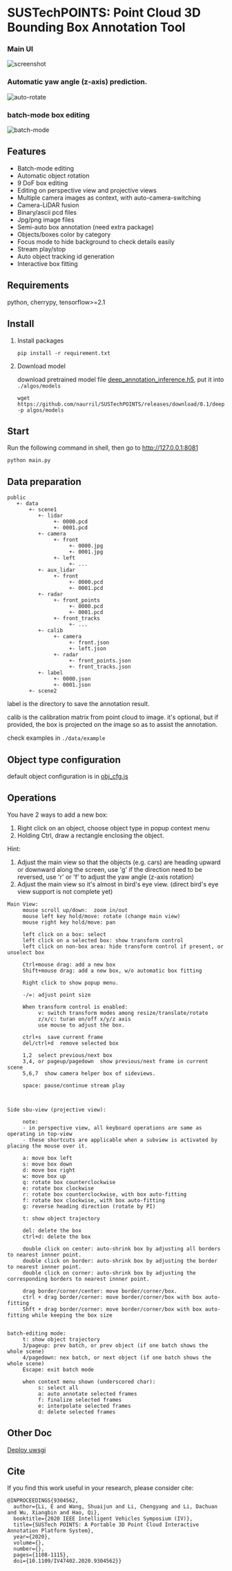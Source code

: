 # SUSTechPOINTS: Point Cloud 3D Bounding Box Annotation Tool

### Main UI
![screenshot](./doc/pcd_label.png)

### Automatic yaw angle (z-axis) prediction.
![auto-rotate](./doc/auto-rotate.gif)

### batch-mode box editing
![batch-mode](./doc/batch-mode.png)

## Features

- Batch-mode editing
- Automatic object rotation
- 9 DoF box editing
- Editing on perspective view and projective views
- Multiple camera images as context, with auto-camera-switching
- Camera-LiDAR fusion
- Binary/ascii pcd files
- Jpg/png image files
- Semi-auto box annotation (need extra package)
- Objects/boxes color by category
- Focus mode to hide background to check details easily
- Stream play/stop
- Auto object tracking id generation
- Interactive box fitting



## Requirements

python, cherrypy, tensorflow>=2.1

## Install
1. Install packages
     ```
     pip install -r requirement.txt
     ```
1. Download model

     download pretrained model file [deep_annotation_inference.h5](https://github.com/naurril/SUSTechPOINTS/releases/download/0.1/deep_annotation_inference.h5), put it into `./algos/models`
     ```
     wget https://github.com/naurril/SUSTechPOINTS/releases/download/0.1/deep_annotation_inference.h5  -p algos/models
     ```

## Start
Run the following command in shell, then go to http://127.0.0.1:8081
```
python main.py
```

## Data preparation

````
public
   +- data
       +- scene1
          +- lidar
               +- 0000.pcd
               +- 0001.pcd
          +- camera
               +- front
                    +- 0000.jpg
                    +- 0001.jpg
               +- left
                    +- ...
          +- aux_lidar
               +- front
                    +- 0000.pcd
                    +- 0001.pcd
          +- radar
               +- front_points
                    +- 0000.pcd
                    +- 0001.pcd
               +- front_tracks
                    +- ...
          +- calib
               +- camera
                    +- front.json
                    +- left.json
               +- radar
                    +- front_points.json
                    +- front_tracks.json
          +- label
               +- 0000.json
               +- 0001.json
       +- scene2

````

label is the directory to save the annotation result.

calib is the calibration matrix from point cloud to image. it's optional, but if provided, the box is projected on the image so as to assist the annotation.

check examples in `./data/example`

## Object type configuration

default object configuration is in [obj_cfg.js](src/public/js/../../../public/js/obj_cfg.js)

## Operations

You have 2 ways to add a new box:
  1) Right click on an object, choose object type in popup context menu
  2) Holding Ctrl, draw a rectangle enclosing the object.

Hint: 
  1) Adjust the main view so that the objects (e.g. cars) are heading upward or downward along the screen, use 'g' if the direction need to be reversed, use 'r' or 'f' to adjust the yaw angle (z-axis rotation)
  2) Adjust the main view so it's almost in bird's eye view. (direct bird's eye view support is not complete yet)


```
Main View:
     mouse scroll up/down:  zoom in/out
     mouse left key hold/move: rotate (change main view)
     mouse right key hold/move: pan

     left click on a box: select
     left click on a selected box: show transform control
     left click on non-box area: hide transform control if present, or unselect box

     Ctrl+mouse drag: add a new box
     Shift+mouse drag: add a new box, w/o automatic box fitting

     Right click to show popup menu.

     -/=: adjust point size

     When transform control is enabled:
          v: switch transform modes among resize/translate/rotate
          z/x/c: turan on/off x/y/z axis
          use mouse to adjust the box.

     ctrl+s  save current frame
     del/ctrl+d  remove selected box

     1,2  select previous/next box
     3,4, or pageup/pagedown  show previous/next frame in current scene
     5,6,7  show camera helper box of sideviews.

     space: pause/continue stream play

     

Side sbu-view (projective view):

     note: 
     - in perspective view, all keyboard operations are same as operating in top-view
     - these shortcuts are applicable when a subview is activated by placing the mouse over it.

     a: move box left
     s: move box down
     d: move box right
     w: move box up
     q: rotate box counterclockwise
     e: rotate box clockwise
     r: rotate box counterclockwise, with box auto-fitting
     f: rotate box clockwise, with box auto-fitting
     g: reverse heading direction (rotate by PI)
     
     t: show object trajectory

     del: delete the box
     ctrl+d: delete the box

     double click on center: auto-shrink box by adjusting all borders to nearest innner point.
     double click on border: auto-shrink box by adjusting the border to nearest innner point.
     double click on corner: auto-shrink box by adjusting the corresponding borders to nearest innner point.

     drag border/corner/center: move border/corner/box.
     ctrl + drag border/corner: move border/corner/box with box auto-fitting
     Shft + drag border/corner: move border/corner/box with box auto-fitting while keeping the box size


batch-editing mode:
     t: show object trajectory
     3/pageup: prev batch, or prev object (if one batch shows the whole scene)
     4/pagedown: nex batch, or next object (if one batch shows the whole scene)
     Escape: exit batch mode
     
     when context menu shown (underscored char):
          s: select all
          a: auto annotate selected frames
          f: finalize selected frames
          e: interpolate selected frames
          d: delete selected frames

```

## Other Doc
[Deploy uwsgi](./doc/deploy_server.md)

## Cite

If you find this work useful in your research, please consider cite:
```
@INPROCEEDINGS{9304562,
  author={Li, E and Wang, Shuaijun and Li, Chengyang and Li, Dachuan and Wu, Xiangbin and Hao, Qi},
  booktitle={2020 IEEE Intelligent Vehicles Symposium (IV)}, 
  title={SUSTech POINTS: A Portable 3D Point Cloud Interactive Annotation Platform System}, 
  year={2020},
  volume={},
  number={},
  pages={1108-1115},
  doi={10.1109/IV47402.2020.9304562}}
  
```
